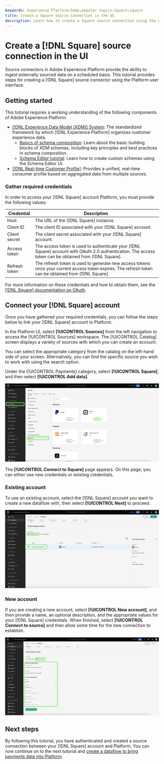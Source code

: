 ```yaml
---
keywords: Experience Platform;home;popular topics;Square;square
title: Create a Square Source Connection in the UI
description: Learn how to create a Square source connection using the Adobe Experience Platform UI.
---
```

# Create a [!DNL Square] source connection in the UI

Source connectors in Adobe Experience Platform provide the ability to ingest externally sourced data on a scheduled basis. This tutorial provides steps for creating a [!DNL Square] source connector using the Platform user interface.

## Getting started

This tutorial requires a working understanding of the following components of Adobe Experience Platform:

* [[!DNL Experience Data Model (XDM)] System](../../../../../xdm/home.md): The standardized framework by which [!DNL Experience Platform] organizes customer experience data.
  * [Basics of schema composition](../../../../../xdm/schema/composition.md): Learn about the basic building blocks of XDM schemas, including key principles and best practices in schema composition.
  * [Schema Editor tutorial](../../../../../xdm/tutorials/create-schema-ui.md): Learn how to create custom schemas using the Schema Editor UI.
* [[!DNL Real-time Customer Profile]](../../../../../profile/home.md): Provides a unified, real-time consumer profile based on aggregated data from multiple sources.

### Gather required credentials

In order to access your [!DNL Square] account Platform, you must provide the following values:

| Credential | Description |
| --- | --- |
| Host | The URL of the [!DNL Square] instance. |
| Client ID | The client ID associated with your [!DNL Square] account. |
| Client secret | The client secret associated with your [!DNL Square] account. |
| Access token | The access token is used to authenticate your [!DNL Square] account with OAuth 2.0 authentication. The access token can be obtained from [!DNL Square]. |
| Refresh token | The refresh token is used to generate new access tokens once your current access token expires. The refresh token can be obtained from [!DNL Square]. |

For more information on these credentials and how to obtain them, see the [[!DNL Square] documentation on OAuth](https://developer.squareup.com/docs/oauth-api/receive-and-manage-tokens).

## Connect your [!DNL Square] account

Once you have gathered your required credentials, you can follow the steps below to link your [!DNL Square] account to Platform.

In the Platform UI, select **[!UICONTROL Sources]** from the left navigation to access the [!UICONTROL Sources] workspace. The [!UICONTROL Catalog] screen displays a variety of sources with which you can create an account.

You can select the appropriate category from the catalog on the left-hand side of your screen. Alternatively, you can find the specific source you wish to work with using the search option.

Under the [!UICONTROL Payments] category, select **[!UICONTROL Square]**, and then select **[!UICONTROL Add data]**.

![catalog](../../../../images/tutorials/create/square/catalog.png)

The **[!UICONTROL Connect to Square]** page appears. On this page, you can either use new credentials or existing credentials.

### Existing account

To use an existing account, select the [!DNL Square] account you want to create a new dataflow with, then select **[!UICONTROL Next]** to proceed.

![existing](../../../../images/tutorials/create/square/existing.png)

### New account

If you are creating a new account, select **[!UICONTROL New account]**, and then provide a name, an optional description, and the appropriate values for your [!DNL Square] credentials. When finished, select **[!UICONTROL Connect to source]** and then allow some time for the new connection to establish.

![new](../../../../images/tutorials/create/square/new.png)

## Next steps

By following this tutorial, you have authenticated and created a source connection between your [!DNL Square] account and Platform. You can now continue on to the next tutorial and [create a dataflow to bring payments data into Platform](../../dataflow/payments.md).
